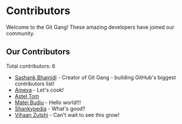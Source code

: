 # Contributors

Welcome to the Git Gang! These amazing developers have joined our community.

## Our Contributors

Total contributors: 6

- [Sashank Bhamidi](https://github.com/SashankBhamidi) - Creator of Git Gang - building GitHub's biggest contributors list!
- [Ameya](https://github.com/Raptor0G) - Let's cook!
- [Astel Tom](https://github.com/astel-code)
- [Matei Budiu](https://github.com/aehmttw) - Hello world!!!
- [Shankypedia](https://github.com/shankypedia) - What's good?
- [Vihaan Zutshi](https://github.com/vihaanified) - Can't wait to see this grow!
